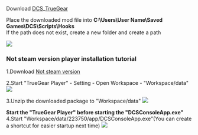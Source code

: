 Download [DCS_TrueGear](https://github.com/vr-commiter/DCSWorld/releases/download/v0.1.0-beta/DCS_TrueGear.lua)

Place the downloaded mod file into  **C:\Users\User Name\Saved Games\DCS\Scripts\Hooks**  
If the path does not exist, create a new folder and create a path

![](https://truegear.s3.bitiful.net/DCS/img2.png)

### Not steam version player installation tutorial

1.Download [Not steam version](https://github.com/vr-commiter/DCSWorld/releases/download/Not-Steam/223750.rar)

2.Start "TrueGear Player" - Setting - Open Workspace - "Workspace/data"
![](https://truegear.s3.bitiful.net/DCSWorld%2Fimg1.gif)

3.Unzip the downloaded package to "Workspace/data"
![](https://truegear.s3.bitiful.net/DCSWorld%2Fimg2.gif)

**Start the "TrueGear Player" before starting the "DCSConsoleApp.exe"**
4.Start "Workspace/data/223750/app/DCSConsoleApp.exe"(You can create a shortcut for easier startup next time)
![](https://truegear.s3.bitiful.net/DCSWorld%2Fimg3.gif)
